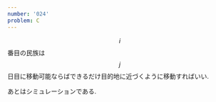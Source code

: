 ```yaml
---
number: '024'
problem: C
---
```

$$ i $$ 番目の民族は $$ j $$ 日目に移動可能ならばできるだけ目的地に近づくように移動すればいい.

あとはシミュレーションである.
